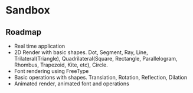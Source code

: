 # Sandbox

## Roadmap
 
- Real time application
- 2D Render with basic shapes. Dot, Segment, Ray, Line, Trilateral(Triangle), Quadrilateral(Square, Rectangle, Parallelogram, Rhombus, Trapezoid, Kite, etc), Circle.
- Font rendering using FreeType
- Basic operations with shapes. Translation, Rotation, Reflection, Dilation
- Animated render, animated font and operations
